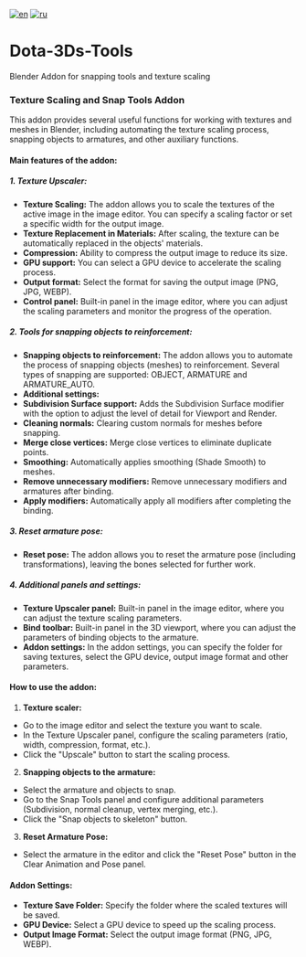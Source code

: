 [![en](https://img.shields.io/badge/lang-en-red.svg)](https://github.com/neverminder0/Dota-3Ds-Tools/blob/main/README.ru.md)
[![ru](https://img.shields.io/badge/lang-pt--br-green.svg)](https://github.com/neverminder0/Dota-3Ds-Tools/blob/main/README.md)
# Dota-3Ds-Tools
Blender Addon for snapping tools and texture scaling 
### **Texture Scaling and Snap Tools Addon**

This addon provides several useful functions for working with textures and meshes in Blender, including automating the texture scaling process, snapping objects to armatures, and other auxiliary functions.

#### **Main features of the addon:**

##### **1. Texture Upscaler:**
- **Texture Scaling:** The addon allows you to scale the textures of the active image in the image editor. You can specify a scaling factor or set a specific width for the output image.
- **Texture Replacement in Materials:** After scaling, the texture can be automatically replaced in the objects' materials.
- **Compression:** Ability to compress the output image to reduce its size.
- **GPU support:** You can select a GPU device to accelerate the scaling process.
- **Output format:** Select the format for saving the output image (PNG, JPG, WEBP).
- **Control panel:** Built-in panel in the image editor, where you can adjust the scaling parameters and monitor the progress of the operation.

##### **2. Tools for snapping objects to reinforcement:**
- **Snapping objects to reinforcement:** The addon allows you to automate the process of snapping objects (meshes) to reinforcement. Several types of snapping are supported: OBJECT, ARMATURE and ARMATURE_AUTO.
- **Additional settings:**
- **Subdivision Surface support:** Adds the Subdivision Surface modifier with the option to adjust the level of detail for Viewport and Render.
- **Cleaning normals:** Clearing custom normals for meshes before snapping.
- **Merge close vertices:** Merge close vertices to eliminate duplicate points.
- **Smoothing:** Automatically applies smoothing (Shade Smooth) to meshes.
- **Remove unnecessary modifiers:** Remove unnecessary modifiers and armatures after binding.
- **Apply modifiers:** Automatically apply all modifiers after completing the binding.

##### **3. Reset armature pose:**
- **Reset pose:** The addon allows you to reset the armature pose (including transformations), leaving the bones selected for further work.

##### **4. Additional panels and settings:**
- **Texture Upscaler panel:** Built-in panel in the image editor, where you can adjust the texture scaling parameters.
- **Bind toolbar:** Built-in panel in the 3D viewport, where you can adjust the parameters of binding objects to the armature.
- **Addon settings:** In the addon settings, you can specify the folder for saving textures, select the GPU device, output image format and other parameters.

#### **How ​​to use the addon:**

1. **Texture scaler:**
- Go to the image editor and select the texture you want to scale.
- In the Texture Upscaler panel, configure the scaling parameters (ratio, width, compression, format, etc.).
- Click the "Upscale" button to start the scaling process.

2. **Snapping objects to the armature:**
- Select the armature and objects to snap.
- Go to the Snap Tools panel and configure additional parameters (Subdivision, normal cleanup, vertex merging, etc.).
- Click the "Snap objects to skeleton" button.

3. **Reset Armature Pose:**
- Select the armature in the editor and click the "Reset Pose" button in the Clear Animation and Pose panel.

#### **Addon Settings:**
- **Texture Save Folder:** Specify the folder where the scaled textures will be saved.
- **GPU Device:** Select a GPU device to speed up the scaling process.
- **Output Image Format:** Select the output image format (PNG, JPG, WEBP).

